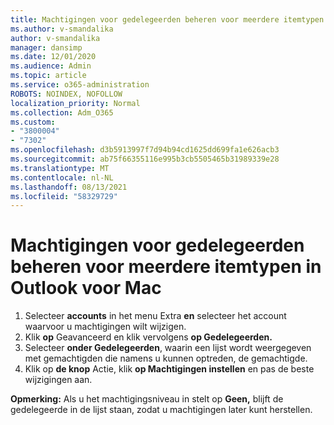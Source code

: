 ```yaml
---
title: Machtigingen voor gedelegeerden beheren voor meerdere itemtypen in Outlook voor Mac
ms.author: v-smandalika
author: v-smandalika
manager: dansimp
ms.date: 12/01/2020
ms.audience: Admin
ms.topic: article
ms.service: o365-administration
ROBOTS: NOINDEX, NOFOLLOW
localization_priority: Normal
ms.collection: Adm_O365
ms.custom:
- "3800004"
- "7302"
ms.openlocfilehash: d3b5913997f7d94b94cd1625dd699fa1e626acb3
ms.sourcegitcommit: ab75f66355116e995b3cb5505465b31989339e28
ms.translationtype: MT
ms.contentlocale: nl-NL
ms.lasthandoff: 08/13/2021
ms.locfileid: "58329729"
---
```

# <a name="manage-delegate-permissions-for-multiple-item-types-in-outlook-for-mac"></a>Machtigingen voor gedelegeerden beheren voor meerdere itemtypen in Outlook voor Mac

1. Selecteer **accounts** in het menu Extra **en** selecteer het account waarvoor u machtigingen wilt wijzigen.
2. Klik **op** Geavanceerd en klik vervolgens **op Gedelegeerden.**
3. Selecteer **onder Gedelegeerden**, waarin een lijst wordt weergegeven met gemachtigden die namens u kunnen optreden, de gemachtigde.
4. Klik op **de knop** Actie, klik **op Machtigingen instellen** en pas de beste wijzigingen aan.

**Opmerking:** Als u het machtigingsniveau in stelt op **Geen,** blijft de gedelegeerde in de lijst staan, zodat u machtigingen later kunt herstellen.
